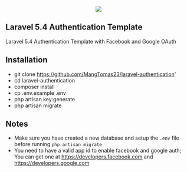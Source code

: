 <p align="center"><img src="https://laravel.com/assets/img/components/logo-laravel.svg"></p>

## Laravel 5.4 Authentication Template

Laravel 5.4 Authentication Template with Facebook and Google OAuth

## Installation
- git clone https://github.com/MangTomas23/laravel-authentication'
- cd laravel-authentication
- composer install
- cp .env.example .env
- php artisan key:generate
- php artisan migrate

## Notes
- Make sure you have created a new database and setup the `.env` file before running `php artisan migrate`
- You need to have a valid app id to enable facebook and google auth; You can get one at https://developers.facebook.com and https://developers.google.com
